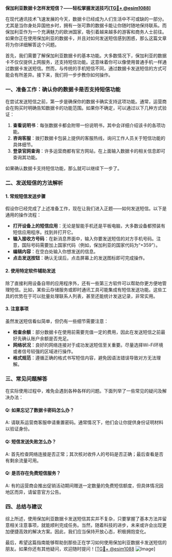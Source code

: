 **保加利亚数据卡怎样发短信？——轻松掌握发送技巧[[TG💪+ @esim1088](https://t.me/s/esim1088)]**

在现代通讯技术飞速发展的今天，数据卡已经成为人们生活中不可或缺的一部分。尤其是当你身处异国他乡时，拥有一张可靠的数据卡能让你随时随地保持联系。而保加利亚作为一个充满魅力的欧洲国家，吸引着越来越多的游客和商务人士前往。如果你正在使用保加利亚的数据卡，并且对如何发送短信感到困惑，那么这篇文章将为你详细解答这个问题。

首先，我们需要了解保加利亚数据卡的基本功能。大多数情况下，保加利亚的数据卡不仅仅提供上网服务，还支持短信功能。这意味着你可以像使用普通手机一样通过数据卡发送短信。然而，与传统的手机短信不同，通过数据卡发送短信的方式可能会有所差异。接下来，我们将一步步教你如何操作。

### **一、准备工作：确认你的数据卡是否支持短信功能**

在尝试发送短信之前，第一步是确保你的数据卡确实支持这项功能。通常，运营商会在购买时明确告知数据卡的功能范围。如果你不确定，可以通过以下几种方式验证：

1. **查看说明书**：每张数据卡都会附带一份说明书，其中会详细介绍该卡的各项功能。
2. **咨询客服**：拨打数据卡包装上提供的客服热线，询问工作人员关于短信功能的具体细节。
3. **登录官网查询**：许多运营商都有官方网站，在上面输入数据卡的相关信息即可查询其功能。

如果确认数据卡支持短信功能，那么就可以继续下一步了。

### **二、发送短信的方法解析**

#### **1. 常规短信发送步骤**

假设你已经完成了上述准备工作，现在让我们进入正题——如何发送短信。以下是通用的操作流程：

- **打开设备上的短信应用**：无论是智能手机还是平板电脑，大多数设备都预装有短信应用程序。找到并打开它。
- **输入接收方号码**：在新消息界面中，输入你要发送短信的对方手机号码。注意，国际号码需要加上国家代码（例如，保加利亚的国家代码为“+359”）。
- **编辑内容**：在空白处输入你想发送的信息。
- **点击发送按钮**：确认无误后，点击屏幕上的发送图标即可完成操作。

#### **2. 使用特定软件辅助发送**

除了直接利用设备自带的应用程序外，还有一些第三方软件可以帮助你更方便地管理短信。比如，某些云存储服务或即时通讯工具可能集成有短信发送功能。这些工具的优势在于可以批量处理联系人列表，甚至还能统计发送记录，非常实用。

#### **3. 注意事项**

虽然发送短信看似简单，但仍有一些细节需要注意：

- **检查余额**：部分数据卡在使用前需要充值一定的费用，因此在发送短信之前最好先确认账户余额是否充足。
- **网络状况**：良好的网络连接对于成功发送短信至关重要。尽量选择Wi-Fi环境或者信号较强的区域进行操作。
- **格式规范**：遵循正确的格式书写短信内容，避免因语法错误导致对方无法理解。

### **三、常见问题解答**

在实际使用过程中，难免会遇到各种各样的问题。下面列举了一些常见的疑问及解决办法：

#### **Q: 如果忘记了数据卡密码怎么办？**
A: 请联系运营商客服申请重置密码。通常情况下，他们会让你提供身份证明材料以验证身份。

#### **Q: 短信发送失败怎么办？**
A: 首先检查网络连接是否正常；其次核对收件人的号码是否正确；最后查看是否有剩余流量可用。

#### **Q: 是否存在免费短信服务？**
A: 有的运营商会推出促销活动期间赠送一定数量的免费短信额度，但具体情况因地区而异，请留意官方公告。

### **四、总结与建议**

综上所述，使用保加利亚数据卡发送短信其实并不复杂，只要掌握了基本方法并留意相关注意事项，就能顺利完成任务。当然，随着科技的进步，未来或许会出现更加便捷高效的解决方案。因此，我们应当保持开放心态，积极拥抱变化。

最后，希望这篇指南能够帮助到那些正在学习如何使用保加利亚数据卡发送短信的朋友。如果你还有其他疑问，欢迎随时提问！[[TG💪+ @esim1088](https://t.me/s/esim1088) ![Image](https://i.postimg.cc/4NQfJmqS/Snipaste-2025-05-13-00-14-12.png)]